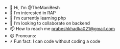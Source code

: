 - 👋 Hi, I’m @TheManiBesh
- 👀 I’m interested in RAP
- 🌱 I’m currently learning  php
- 💞️ I’m looking to collaborate on backend
- 📫 How to reach me prabeshkhadka021@gmail.com
- 😄 Pronouns: 
- ⚡ Fun fact: I can code without coding a code
<!---
TheManiBesh/TheManiBesh is a ✨ special ✨ repository because its `README.md` (this file) appears on your GitHub profile.
You can click the Preview link to take a look at your changes.
--->

